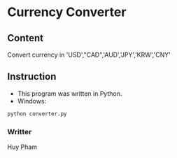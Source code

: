# Currency Converter

## Content

Convert currency in 'USD',"CAD",'AUD','JPY','KRW','CNY'

## Instruction

* This program was written in Python.
* Windows:
```bash
python converter.py
```

### Writter 
Huy Pham